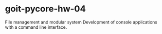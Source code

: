 # goit-pycore-hw-04

File management and modular system
Development of console applications with a command line interface.

